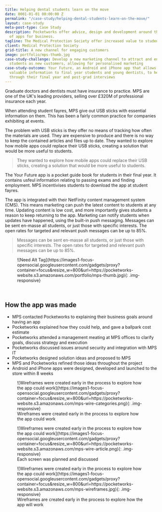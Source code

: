 ```yaml
---
title: Helping dental students learn on the move
date: 0001-01-01 00:00:00 Z
permalink: "/case-study/helping-dental-students-learn-on-the-move/"
layout: case-study
meta-post-type: Case Study
description: Pocketworks offer advice, design and development around the implementation
  of apps for business.
tagline: The Medical Protection Society offer increased value to students
client: Medical Protection Society
grid-title: A new channel for engaging customers
image: portfolio/mps-thumb.jpg
case-study-challenge: Develop a new marketing channel to attract and engage dental
  students as new customers, allowing for personalised marketing
case-study-outcome: Your Future, an Android and iPhone app that allows MPS to distribute
  valuable information to final year students and young dentists, to help them get
  through their final year and post-grad interviews
---
```


Graduate doctors and dentists must have insurance to practice. MPS are one of the UK's leading providers, selling over £320M of professional insurance each year.

When attending student fayres, MPS give out USB sticks with essential information on them. This has been a fairly common practice for companies exhibiting at events.

The problem with USB sticks is they offer no means of tracking how often the materials are used. They are expensive to produce and there is no way to keep the contained articles and files up to date.  They wanted to explore how mobile apps could replace their USB sticks, creating a solution that would be more useful to students.

> They wanted to explore how mobile apps could replace their USB sticks, creating a solution that would be more useful to students.

The Your Future app is a pocket guide book for students in their final year. It contains usfeul information relating to passing exams and finding employment.  MPS incentivises students to download the app at student fayres.

The app is integrated with their NetFinity content management system (CMS).  This means marketing can push the latest content to students at any time. Updating content is low cost, and more importantly gives students a reason to keep returning to the app.  Marketing can notify students when updates have happened, using the built-in push messaging. Messages can be sent en-masse all students, or just those with specific interests.  The open rates for targeted and relevant push messages can be up to 85%.

> Messages can be sent en-masse all students, or just those with specific interests.
The open rates for targeted and relevant push messages can be up to 85%.

<figure markdown="1">
![Need Alt Tag](https://images1-focus-opensocial.googleusercontent.com/gadgets/proxy?container=focus&resize_w=800&url=https://pocketworks-website.s3.amazonaws.com/portfolio/mps-thumb.jpg){: .img-responsive}
</figure>

<br/>

## How the app was made

- MPS contacted Pocketworks to explaining their business goals around having an app
- Pocketworks explained how they could help, and gave a ballpark cost estimate
- Pocketworks attended a management meating at MPS offices to clarify goals, discuss strategy and execution
- Pocketworks discussed issues around security and integration with MPS IT
- Pocketworks designed solution ideas and proposed to MPS
- MPS and Pocketworks refined those ideas throughout the project
- Android and iPhone apps were designed, developed and launched to the store within 8 weeks

<figure markdown="1">
![Wireframes were created early in the process to explore how the app could work](https://images1-focus-opensocial.googleusercontent.com/gadgets/proxy?container=focus&resize_w=800&url=https://pocketworks-website.s3.amazonaws.com/mps-wire-categories.png){: .img-responsive}
<figcaption>Wireframes were created early in the process to explore how the app could work</figcaption>
</figure>

<figure markdown="1">
![Wireframes were created early in the process to explore how the app could work](https://images1-focus-opensocial.googleusercontent.com/gadgets/proxy?container=focus&resize_w=800&url=https://pocketworks-website.s3.amazonaws.com/mps-wire-article.png){: .img-responsive}
<figcaption>Each screen was planned and discussed</figcaption>
</figure>

<figure markdown="1">
![Wireframes were created early in the process to explore how the app could work](https://images1-focus-opensocial.googleusercontent.com/gadgets/proxy?container=focus&resize_w=800&url=https://pocketworks-website.s3.amazonaws.com/mps-wireframes.jpg){: .img-responsive}
<figcaption>Wireframes are created early in the process to explore how the app will work</figcaption>
</figure>

